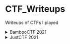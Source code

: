 # CTF_Writeups
Writeups of CTFs I played

<details>
<summary>BambooCTF 2021</summary>
<p>

- [Flag Checker](./BambooCTF_2021/Flag%20Checker)
- [Better Than ASM](./BambooCTF_2021/Better%20Than%20ASM)

</p>
</details>

<details>
<summary>JustCTF 2021</summary>
<p>

- [That's not crypto](./JustCTF_2021/That's%20not%20crypto)
- [reklest](./JustCTF_2021/reklest)
- [debug_me_if_you_can](./JustCTF_2021/debug_me_if_you_can)
- [Rusty](./JustCTF_2021/Rusty)
- [ABNF: grammar is fun](./JustCTF_2021/ABNF)
- [REmap](./JustCTF_2021/REmap)

</p>
</details>
